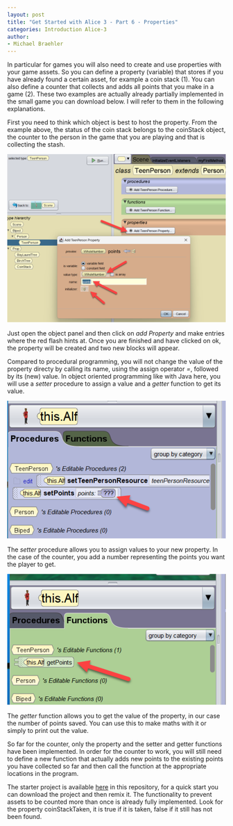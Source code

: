 ```yaml
---
layout: post
title: "Get Started with Alice 3 - Part 6 - Properties"
categories: Introduction Alice-3
author:
- Michael Braehler
---
```


In particular for games you will also need to create and use properties with your game assets. So you can define a property (variable) that stores if
you have already found a certain asset, for example a coin stack (1). You can also define a counter that collects and adds all points that you
make in a game (2). These two examples are actually already partially implemented in the small game you can download below. I will refer to them
in the following explanations.

First you need to think which object is best to host the property. From the example above, the status of the coin stack belongs to the 
coinStack object, the counter to the person in the game that you are playing and that is collecting the stash.

![How to create a property](/assets/230314_CreateProperty1.png)

Just open the object panel and then click on *add Property* and make entries where the red flash hints at. Once you are finished and have
clicked on ok, the property will be created and two new blocks will appear.

Compared to procedural programming, you will not change the value of the property directy by calling its name, using the assign operator *=*,
followed by its (new) value. In object oriented programming like with Java here, you will use a *setter* procedure to assign a value and a *getter*
function to get its value.

![Property - Setter](/assets/230314_CreateProperty2.png)

The *setter* procedure allows you to assign values to your new property. In the case of the counter, you add a number representing the points 
you want the player to get.

![Property - Getter](/assets/230314_CreateProperty3.png)

The *getter* function allows you to get the value of the property, in our case the number of points saved. You can use this to make maths with it
or simply to print out the value.

So far for the counter, only the property and the setter and getter functions have been implemented. In order for the counter to work, you will 
still need to define a new function that actually adds new points to the existing points you have collected
so far and then call the function at the appropriate locations in the program.

The starter project is available [here](https://github.com/mibrs/Alice3Coding/blob/main/230307%20SimpleGame2.a3p) in this repository, for 
a quick start you can download the project and then remix it. The functionality to prevent assets to be counted more than once is already fully
implemented. Look for the property coinStackTaken, it is true if it is taken, false if it still has not been found.
